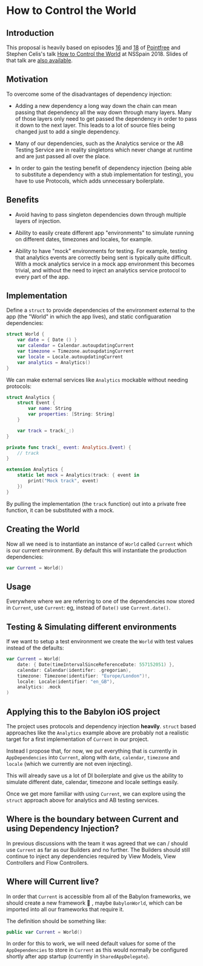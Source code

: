 
How to Control the World
========================

## Introduction

This proposal is heavily based on episodes [16](https://www.pointfree.co/episodes/ep16-dependency-injection-made-easy) and [18](https://www.pointfree.co/episodes/ep18-dependency-injection-made-comfortable) of [Pointfree](https://www.pointfree.co) and Stephen Celis's talk [How to Control the World](https://vimeo.com/291588126) at NSSpain 2018. Slides of that talk are [also available](https://speakerdeck.com/stephencelis/how-to-control-the-world).

## Motivation

To overcome some of the disadvantages of dependency injection:

* Adding a new dependency a long way down the chain can mean passing that dependency all the way down through many layers. Many of those layers only need to get passed the dependency in order to pass it down to the next layer. This leads to a lot of source files being changed just to add a single dependency.

* Many of our dependencies, such as the Analytics service or the AB Testing Service are in reality singletons which never change at runtime and are just passed all over the place.

* In order to gain the testing benefit of dependency injection (being able to substitute a dependency with a stub implementation for testing), you have to use Protocols, which adds unnecessary boilerplate.

## Benefits

* Avoid having to pass singleton dependencies down through multiple layers of injection.

* Ability to easily create different app "environments" to simulate running on different dates, timezones and locales, for example.

* Ability to have "mock" environments for testing. For example, testing that analytics events are correctly being sent is typically quite difficult. With a mock analytics service in a mock app environment this becomes trivial, and without the need to inject an analytics service protocol to every part of the app.

## Implementation

Define a `struct` to provide dependencies of the environment external to the app (the "World" in which the app lives), and static configuaration dependencies:

```swift
struct World {
    var date = { Date () }
    var calendar = Calendar.autoupdatingCurrent
    var timezone = Timezone.autoupdatingCurrent
    var locale = Locale.autoupdatingCurrent
    var analytics = Analytics()
}
```

We can make external services like `Analytics` mockable without needing protocols:

```swift
struct Analytics {
    struct Event {
        var name: String
        var properties: [String: String]
    }

    var track = track(_:)
}

private func track(_ event: Analytics.Event) {
    // track
}

extension Analytics {
    static let mock = Analytics(track: { event in
        print("Mock track", event)
    })
}
```

By pulling the implementation (the `track` function) out into a private free function, it can be substituted with a mock.

## Creating the World

Now all we need is to instantiate an instance of `World` called `Current` which is our current environment. By default this will instantiate the production dependencies:

```swift
var Current = World()
```

## Usage

Everywhere where we are referring to one of the dependencies now stored in `Current`, use `Current`: eg, instead of `Date()` use `Current.date()`.

## Testing & Simulating different environments

If we want to setup a test environment we create the `World` with test values instead of the defaults:

```swift
var Current = World(
    date: { Date(timeIntervalSinceReferenceDate: 557152051) },
    calendar: Calendar(identifer: .gregorian),
    timezone: Timezone(identifier: "Europe/London")!,
    locale: Locale(identifier: "en_GB"),
    analytics: .mock
)
```

## Applying this to the Babylon iOS project

The project uses protocols and dependency injection **heavily**. `struct` based approaches like the `Analytics` example above are probably not a realistic target for a first implementation of `Current` in our project.

Instead I propose that, for now, we put everything that is currently in `AppDependencies` into `Current`, along with `date`, `calendar`, `timezone` and `locale` (which we currently are not even injecting).

This will already save us a lot of DI boilerplate and give us the ability to simulate different date, calendar, timezone and locale settings easily.

Once we get more familiar with using `Current`, we can explore using the `struct` approach above for analytics and AB testing services.

## Where is the boundary between Current and using Dependency Injection?

In previous discussions with the team it was agreed that we can / should use `Current` as far as our Builders and no further. The Builders should still continue to inject any dependencies required by View Models, View Controllers and Flow Controllers.

## Where will Current live?

In order that `Current` is accessible from all of the Babylon frameworks, we should create a new framework 🙈 , maybe `BabylonWorld`, which can be imported into all our frameworks that require it.

The definition should be something like:

```swift
public var Current = World()
```

In order for this to work, we will need default values for some of the `AppDependencies` to store in `Current` as this would normally be configured shortly after app startup (currently in `SharedAppDelegate`).
